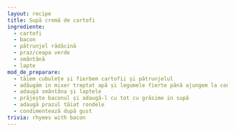 ```yaml
---
layout: recipe
title: Supă cremă de cartofi
ingrediente:
  - cartofi
  - bacon
  - pătrunjel rădăcină
  - praz/ceapa verde
  - smântână
  - lapte
mod_de_preparare:
  - tăiem cubulețe și fierbem cartofii și pătrunjelul
  - adăugăm in mixer treptat apă și legumele fierte până ajungem la consistența dorită
  - adaugă smântâna și laptele
  - prăjește baconul și adaugă-l cu tot cu grăsime in supă
  - adaugă prazul tăiat rondele
  - condimentează după gust
trivia: rhymes with bacon
---
```

